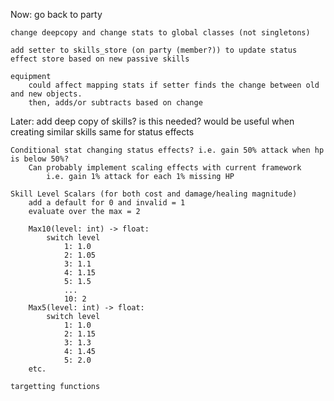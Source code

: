Now:
    go back to party

    change deepcopy and change stats to global classes (not singletons)

    add setter to skills_store (on party (member?)) to update status effect store based on new passive skills

    equipment
        could affect mapping stats if setter finds the change between old and new objects.
        then, adds/or subtracts based on change

Later:
    add deep copy of skills? is this needed?
            would be useful when creating similar skills
        same for status effects

    Conditional stat changing status effects? i.e. gain 50% attack when hp is below 50%?
        Can probably implement scaling effects with current framework
            i.e. gain 1% attack for each 1% missing HP

    Skill Level Scalars (for both cost and damage/healing magnitude)
        add a default for 0 and invalid = 1
        evaluate over the max = 2

        Max10(level: int) -> float: 
            switch level
                1: 1.0
                2: 1.05
                3: 1.1
                4: 1.15
                5: 1.5
                ...
                10: 2
        Max5(level: int) -> float: 
            switch level
                1: 1.0
                2: 1.15
                3: 1.3
                4: 1.45
                5: 2.0
        etc.

    targetting functions
    

